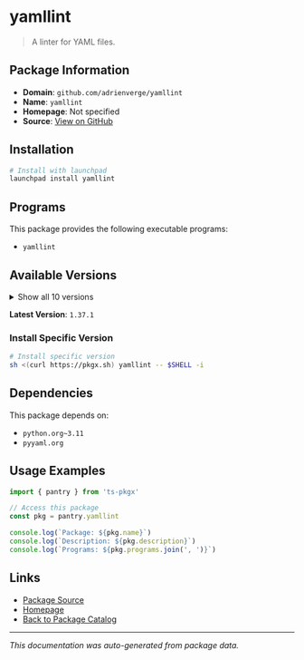 # yamllint

> A linter for YAML files.

## Package Information

- **Domain**: `github.com/adrienverge/yamllint`
- **Name**: `yamllint`
- **Homepage**: Not specified
- **Source**: [View on GitHub](https://github.com/pkgxdev/pantry/tree/main/projects/github.com/adrienverge/yamllint/package.yml)

## Installation

```bash
# Install with launchpad
launchpad install yamllint
```

## Programs

This package provides the following executable programs:

- `yamllint`

## Available Versions

<details>
<summary>Show all 10 versions</summary>

- `1.37.1`, `1.37.0`, `1.36.2`, `1.36.1`, `1.36.0`
- `1.35.1`, `1.35.0`, `1.34.0`, `1.33.0`, `1.32.0`

</details>

**Latest Version**: `1.37.1`

### Install Specific Version

```bash
# Install specific version
sh <(curl https://pkgx.sh) yamllint -- $SHELL -i
```

## Dependencies

This package depends on:

- `python.org~3.11`
- `pyyaml.org`

## Usage Examples

```typescript
import { pantry } from 'ts-pkgx'

// Access this package
const pkg = pantry.yamllint

console.log(`Package: ${pkg.name}`)
console.log(`Description: ${pkg.description}`)
console.log(`Programs: ${pkg.programs.join(', ')}`)
```

## Links

- [Package Source](https://github.com/pkgxdev/pantry/tree/main/projects/github.com/adrienverge/yamllint/package.yml)
- [Homepage](#)
- [Back to Package Catalog](../../package-catalog.md)

---

*This documentation was auto-generated from package data.*
